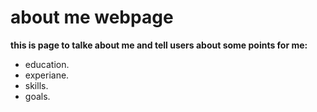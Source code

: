 # about me webpage

**this is page to talke about me and tell users about some points for me:**

* education.
* experiane.
* skills.
* goals.